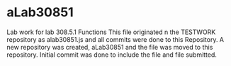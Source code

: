 # aLab30851
Lab work for lab 308.5.1 Functions
This file originated n the TESTWORK repository as alab30851.js and all commits were done to this Repository.  A new repository was created, aLab30851 and the file was moved to this repository.  Initial commit was done to include the file and file submitted.
